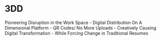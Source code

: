 # 3DD
Pioneering Disruption in the Work Space - Digital Distribution On A Dimensional Platform - QR Codes/ No More Uploads - Creatively Causing Digital Transformation - While Forcing Change in Traditional Resumes 
